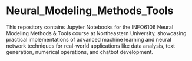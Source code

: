 # Neural_Modeling_Methods_Tools
This repository contains Jupyter Notebooks for the INFO6106 Neural Modeling Methods &amp; Tools course at Northeastern University, showcasing practical implementations of advanced machine learning and neural network techniques for real-world applications like data analysis, text generation, numerical operations, and chatbot development.
